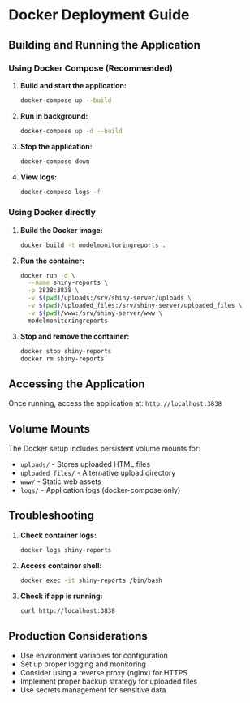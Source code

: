 # Docker Deployment Guide

## Building and Running the Application

### Using Docker Compose (Recommended)

1. **Build and start the application:**
   ```bash
   docker-compose up --build
   ```

2. **Run in background:**
   ```bash
   docker-compose up -d --build
   ```

3. **Stop the application:**
   ```bash
   docker-compose down
   ```

4. **View logs:**
   ```bash
   docker-compose logs -f
   ```

### Using Docker directly

1. **Build the Docker image:**
   ```bash
   docker build -t modelmonitoringreports .
   ```

2. **Run the container:**
   ```bash
   docker run -d \
     --name shiny-reports \
     -p 3838:3838 \
     -v $(pwd)/uploads:/srv/shiny-server/uploads \
     -v $(pwd)/uploaded_files:/srv/shiny-server/uploaded_files \
     -v $(pwd)/www:/srv/shiny-server/www \
     modelmonitoringreports
   ```

3. **Stop and remove the container:**
   ```bash
   docker stop shiny-reports
   docker rm shiny-reports
   ```

## Accessing the Application

Once running, access the application at: `http://localhost:3838`

## Volume Mounts

The Docker setup includes persistent volume mounts for:
- `uploads/` - Stores uploaded HTML files
- `uploaded_files/` - Alternative upload directory
- `www/` - Static web assets
- `logs/` - Application logs (docker-compose only)

## Troubleshooting

1. **Check container logs:**
   ```bash
   docker logs shiny-reports
   ```

2. **Access container shell:**
   ```bash
   docker exec -it shiny-reports /bin/bash
   ```

3. **Check if app is running:**
   ```bash
   curl http://localhost:3838
   ```

## Production Considerations

- Use environment variables for configuration
- Set up proper logging and monitoring
- Consider using a reverse proxy (nginx) for HTTPS
- Implement proper backup strategy for uploaded files
- Use secrets management for sensitive data
